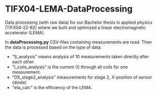 # TIFX04-LEMA-DataProcessing
Data processing (with raw data) for our Bachelor thesis in applied physics (TIFX04-22-82) where we built and optimized a linear electromagnetic accelerator (LEMA).


In **dataProcessing.py** CSV-files containing measurements are read. Then the data is processed based on the type of data.

- "S_analysis" means analysis of 10 measurements taken directly after each other. 
- "I_coils_analysis" is the current (I) through all coils for one measurement.
- "DX_stage2_analysis" measurements for stage 2, X-position of sensor (diode)
- "eta_calc" is the efficiency of the LEMA.
